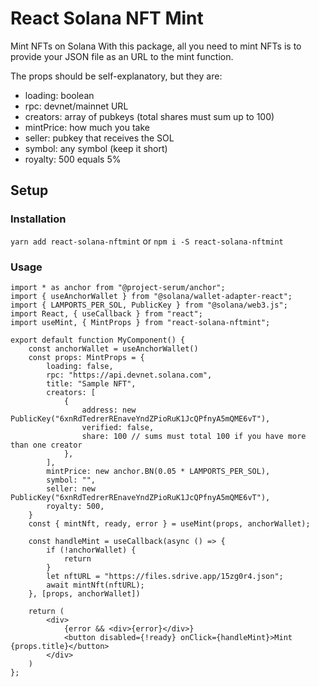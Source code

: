 # React Solana NFT Mint  

Mint NFTs on Solana 
With this package, all you need to mint NFTs is to provide your JSON file as an URL to the mint function.

The props should be self-explanatory, but they are: 

* loading: boolean
* rpc: devnet/mainnet URL
* creators: array of pubkeys (total shares must sum up to 100)
* mintPrice: how much you take
* seller: pubkey that receives the SOL
* symbol: any symbol (keep it short)
* royalty: 500 equals 5% 

## Setup

### Installation

`yarn add react-solana-nftmint` or `npm i -S react-solana-nftmint`

### Usage

```tsx
import * as anchor from "@project-serum/anchor";
import { useAnchorWallet } from "@solana/wallet-adapter-react";
import { LAMPORTS_PER_SOL, PublicKey } from "@solana/web3.js";
import React, { useCallback } from "react";
import useMint, { MintProps } from "react-solana-nftmint";

export default function MyComponent() {
    const anchorWallet = useAnchorWallet()
    const props: MintProps = {
        loading: false,
        rpc: "https://api.devnet.solana.com",
        title: "Sample NFT",
        creators: [
            {
                address: new PublicKey("6xnRdTedrerREnaveYndZPioRuK1JcQPfnyA5mQME6vT"),
                verified: false,
                share: 100 // sums must total 100 if you have more than one creator
            },
        ],
        mintPrice: new anchor.BN(0.05 * LAMPORTS_PER_SOL),
        symbol: "",
        seller: new PublicKey("6xnRdTedrerREnaveYndZPioRuK1JcQPfnyA5mQME6vT"),
        royalty: 500,
    }
    const { mintNft, ready, error } = useMint(props, anchorWallet);

    const handleMint = useCallback(async () => {
        if (!anchorWallet) {
            return
        }
        let nftURL = "https://files.sdrive.app/15zg0r4.json";
        await mintNft(nftURL);
    }, [props, anchorWallet])

    return (
        <div>
            {error && <div>{error}</div>}
            <button disabled={!ready} onClick={handleMint}>Mint {props.title}</button>
        </div>
    )
};
```
